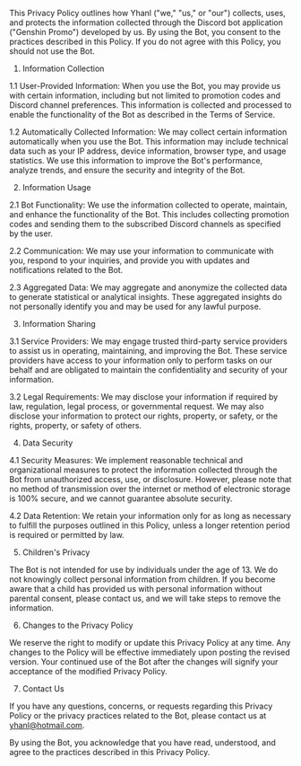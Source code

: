 This Privacy Policy outlines how Yhanl ("we," "us," or "our") collects, uses, and protects the information collected through the Discord bot application ("Genshin Promo") developed by us. By using the Bot, you consent to the practices described in this Policy. If you do not agree with this Policy, you should not use the Bot.

1. Information Collection

1.1 User-Provided Information: When you use the Bot, you may provide us with certain information, including but not limited to promotion codes and Discord channel preferences. This information is collected and processed to enable the functionality of the Bot as described in the Terms of Service.

1.2 Automatically Collected Information: We may collect certain information automatically when you use the Bot. This information may include technical data such as your IP address, device information, browser type, and usage statistics. We use this information to improve the Bot's performance, analyze trends, and ensure the security and integrity of the Bot.

2. Information Usage

2.1 Bot Functionality: We use the information collected to operate, maintain, and enhance the functionality of the Bot. This includes collecting promotion codes and sending them to the subscribed Discord channels as specified by the user.

2.2 Communication: We may use your information to communicate with you, respond to your inquiries, and provide you with updates and notifications related to the Bot.

2.3 Aggregated Data: We may aggregate and anonymize the collected data to generate statistical or analytical insights. These aggregated insights do not personally identify you and may be used for any lawful purpose.

3. Information Sharing

3.1 Service Providers: We may engage trusted third-party service providers to assist us in operating, maintaining, and improving the Bot. These service providers have access to your information only to perform tasks on our behalf and are obligated to maintain the confidentiality and security of your information.

3.2 Legal Requirements: We may disclose your information if required by law, regulation, legal process, or governmental request. We may also disclose your information to protect our rights, property, or safety, or the rights, property, or safety of others.

4. Data Security

4.1 Security Measures: We implement reasonable technical and organizational measures to protect the information collected through the Bot from unauthorized access, use, or disclosure. However, please note that no method of transmission over the internet or method of electronic storage is 100% secure, and we cannot guarantee absolute security.

4.2 Data Retention: We retain your information only for as long as necessary to fulfill the purposes outlined in this Policy, unless a longer retention period is required or permitted by law.

5. Children's Privacy

The Bot is not intended for use by individuals under the age of 13. We do not knowingly collect personal information from children. If you become aware that a child has provided us with personal information without parental consent, please contact us, and we will take steps to remove the information.

6. Changes to the Privacy Policy

We reserve the right to modify or update this Privacy Policy at any time. Any changes to the Policy will be effective immediately upon posting the revised version. Your continued use of the Bot after the changes will signify your acceptance of the modified Privacy Policy.

7. Contact Us

If you have any questions, concerns, or requests regarding this Privacy Policy or the privacy practices related to the Bot, please contact us at yhanl@hotmail.com.

By using the Bot, you acknowledge that you have read, understood, and agree to the practices described in this Privacy Policy.
